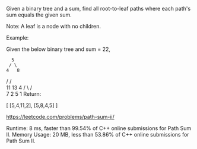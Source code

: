 Given a binary tree and a sum, find all root-to-leaf paths where each path's sum equals the given sum.

Note: A leaf is a node with no children.

Example:

Given the below binary tree and sum = 22,

      5
     / \
    4   8
   /   / \
  11  13  4
 /  \    / \
7    2  5   1
Return:

[
   [5,4,11,2],
   [5,8,4,5]
]

https://leetcode.com/problems/path-sum-ii/

Runtime: 8 ms, faster than 99.54% of C++ online submissions for Path Sum II.
Memory Usage: 20 MB, less than 53.86% of C++ online submissions for Path Sum II.
